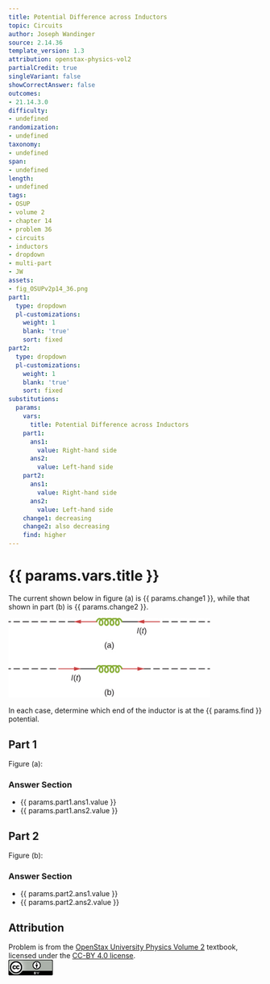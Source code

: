 ```yaml
---
title: Potential Difference across Inductors
topic: Circuits
author: Joseph Wandinger
source: 2.14.36
template_version: 1.3
attribution: openstax-physics-vol2
partialCredit: true
singleVariant: false
showCorrectAnswer: false
outcomes:
- 21.14.3.0
difficulty:
- undefined
randomization:
- undefined
taxonomy:
- undefined
span:
- undefined
length:
- undefined
tags:
- OSUP
- volume 2
- chapter 14
- problem 36
- circuits
- inductors
- dropdown
- multi-part
- JW
assets:
- fig_OSUPv2p14_36.png
part1:
  type: dropdown
  pl-customizations:
    weight: 1
    blank: 'true'
    sort: fixed
part2:
  type: dropdown
  pl-customizations:
    weight: 1
    blank: 'true'
    sort: fixed
substitutions:
  params:
    vars:
      title: Potential Difference across Inductors
    part1:
      ans1:
        value: Right-hand side
      ans2:
        value: Left-hand side
    part2:
      ans1:
        value: Right-hand side
      ans2:
        value: Left-hand side
    change1: decreasing
    change2: also decreasing
    find: higher
---
```

# {{ params.vars.title }}
The current shown below in figure (a) is {{ params.change1 }}, while that shown in part (b) is {{ params.change2 }}.

<img src="fig_OSUPv2p14_36.png" width=400>

In each case, determine which end of the inductor is at the {{ params.find }} potential.

## Part 1

Figure (a):

### Answer Section

- {{ params.part1.ans1.value }}
- {{ params.part1.ans2.value }}

## Part 2

Figure (b):

### Answer Section

- {{ params.part2.ans1.value }}
- {{ params.part2.ans2.value }}

## Attribution

Problem is from the [OpenStax University Physics Volume 2](https://openstax.org/details/books/university-physics-volume-2) textbook, licensed under the [CC-BY 4.0 license](https://creativecommons.org/licenses/by/4.0/).<br>![Image representing the Creative Commons 4.0 BY license.](https://raw.githubusercontent.com/firasm/bits/master/by.png)
